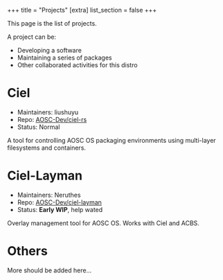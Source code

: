 +++
title = "Projects"
[extra]
list_section = false
+++

This page is the list of projects.

A project can be:

- Developing a software
- Maintaining a series of packages
- Other collaborated activities for this distro

# Ciel

- Maintainers: liushuyu
- Repo: [AOSC-Dev/ciel-rs](https://github.com/AOSC-Dev/ciel-rs)
- Status: Normal

A tool for controlling AOSC OS packaging environments using multi-layer filesystems and containers.

# Ciel-Layman

- Maintainers: Neruthes
- Repo: [AOSC-Dev/ciel-layman](https://github.com/AOSC-Dev/ciel-layman)
- Status: **Early WIP**, help wated

Overlay management tool for AOSC OS. Works with Ciel and ACBS.

# Others

More should be added here...